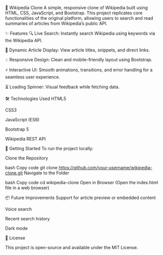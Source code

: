 🧠 Wikipedia Clone
A simple, responsive clone of Wikipedia built using HTML, CSS, JavaScript, and Bootstrap. This project replicates core functionalities of the original platform, allowing users to search and read summaries of articles from Wikipedia’s public API.

✨ Features
🔍 Live Search: Instantly search Wikipedia using keywords via the Wikipedia API.

📄 Dynamic Article Display: View article titles, snippets, and direct links.

💡 Responsive Design: Clean and mobile-friendly layout using Bootstrap.

⚡ Interactive UI: Smooth animations, transitions, and error handling for a seamless user experience.

⏳ Loading Spinner: Visual feedback while fetching data.

🛠️ Technologies Used
HTML5

CSS3

JavaScript (ES6)

Bootstrap 5

Wikipedia REST API

🚀 Getting Started
To run the project locally:

Clone the Repository

bash
Copy code
git clone https://github.com/your-username/wikipedia-clone.git
Navigate to the Folder

bash
Copy code
cd wikipedia-clone
Open in Browser (Open the index.html file in a web browser)

📦 Future Improvements
Support for article preview or embedded content

Voice search

Recent search history

Dark mode

📄 License

This project is open-source and available under the MIT License.